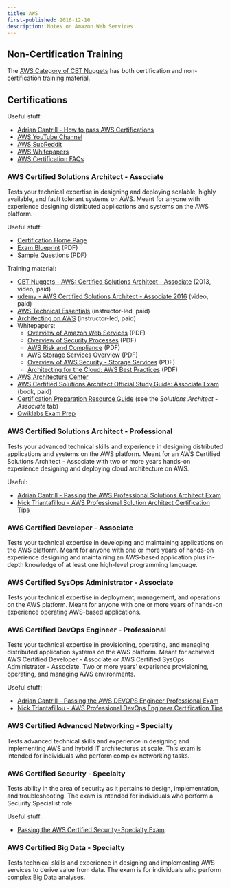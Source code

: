 ```yaml
---
title: AWS
first-published: 2016-12-16
description: Notes on Amazon Web Services
---
```


## Non-Certification Training ##

The [AWS Category of CBT Nuggets](https://www.cbtnuggets.com/it-training/aws) has both certification and
non-certification training material.

## Certifications ##

Useful stuff:

*   [Adrian Cantrill - How to pass AWS Certifications][6]
*   [AWS YouTube Channel][11]
*   [AWS SubReddit][12]
*   [AWS Whitepapers][14]
*   [AWS Certification FAQs][15]

### AWS Certified Solutions Architect - Associate ###

Tests your technical expertise in designing and deploying scalable, highly 
available, and fault tolerant systems on AWS. Meant for anyone with experience 
designing distributed applications and systems on the AWS platform.

Useful stuff:

*   [Certification Home Page][16]
*   [Exam Blueprint][17] (PDF)
*   [Sample Questions][18] (PDF)

Training material:

*   [CBT Nuggets - AWS: Certified Solutions Architect - Associate][3] (2013, video, paid)
*   [udemy - AWS Certified Solutions Architect - Associate 2016][5] (video, paid)
*   [AWS Technical Essentials][20] (instructor-led, paid)
*   [Architecting on AWS][19] (instructor-led, paid)
*   Whitepapers:
    * [Overview of Amazon Web Services][21] (PDF)
    * [Overview of Security Processes][22] (PDF)
    * [AWS Risk and Compliance][23] (PDF)
    * [AWS Storage Services Overview][24] (PDF)
    * [Overview of AWS Security - Storage Services][25] (PDF)
    * [Architecting for the Cloud: AWS Best Practices][26] (PDF)
*   [AWS Architecture Center][27]
*   [AWS Certified Solutions Architect Official Study Guide: Associate Exam][28] (book, paid)
*   [Certification Preparation Resource Guide][29] (see the *Solutions Architect - Associate* tab)
*   [Qwiklabs Exam Prep][30]

### AWS Certified Solutions Architect - Professional ###

Tests your advanced technical skills and experience in designing distributed
applications and systems on the AWS platform. Meant for an AWS Certified 
Solutions Architect - Associate with two or more years hands-on experience 
designing and deploying cloud architecture on AWS.

Useful:

*   [Adrian Cantrill - Passing the AWS Professional Solutions Architect Exam][7]
*   [Nick Triantafillou - AWS Professional Solution Architect Certification Tips][9]

### AWS Certified Developer - Associate ###

Tests your technical expertise in developing and maintaining applications on 
the AWS platform. Meant for anyone with one or more years of hands-on 
experience designing and maintaining an AWS-based application plus in-depth 
knowledge of at least one high-level programming language.

### AWS Certified SysOps Administrator - Associate ###

Tests your technical expertise in deployment, management, and operations on the 
AWS platform. Meant for anyone with one or more years of hands-on experience 
operating AWS-based applications.

### AWS Certified DevOps Engineer - Professional ###

Tests your technical expertise in provisioning, operating, and managing 
distributed application systems on the AWS platform. Meant for achieved AWS 
Certified Developer - Associate or AWS Certified SysOps Administrator - 
Associate. Two or more years’ experience provisioning, operating, and managing 
AWS environments.

Useful stuff:

*   [Adrian Cantrill - Passing the AWS DEVOPS Engineer Professional Exam][8]
*   [Nick Triantafillou - AWS Professional DevOps Engineer Certification Tips][10]

### AWS Certified Advanced Networking - Specialty ###

Tests  advanced technical skills and experience in designing and implementing 
AWS and hybrid IT architectures at scale. This exam is intended for individuals 
who perform complex networking tasks.

### AWS Certified Security - Specialty ###

Tests ability in the area of security as it pertains to design, implementation, 
and troubleshooting. The exam is intended for individuals who perform a 
Security Specialist role.

Useful stuff:

*   [Passing the AWS Certified Security - Specialty Exam][13]

### AWS Certified Big Data - Specialty ###

Tests technical skills and experience in designing and implementing AWS 
services to derive value from data. The exam is for individuals who perform 
complex Big Data analyses.

<!-- Links -->
[3]: https://www.cbtnuggets.com/it-training/amazon-aws-certified-solutions-architect-architecting-for-aws
  "CBT Nuggets - AWS: Certified Solutions Architect - Associate"
[5]: https://www.udemy.com/aws-certified-solutions-architect-associate/
  "udemy -  AWS Certified Solutions Architect - Associate 2016"
[6]: http://cantrill.io/certification/aws/2016/03/27/how-to-pass-AWS-certifications.html
  "Adrian Cantrill - How to pass AWS Certifications"
[7]: http://cantrill.io/certification/aws/2015/10/04/passing-the-aws-solutions-architect-professional-exam.html
  "Adrian Cantrill - Passing the AWS Professional Solutions Architect Exam"
[8]: http://cantrill.io/certification/aws/2015/10/29/passing-the-aws-devops-engineer-professional-exam.html
  "Adrian Cantrill - Passing the AWS DEVOPS Engineer Professional Exam"
[9]: http://ozaws.com/2015/09/17/aws-professional-solution-architect-certification-tips/
  "AWS Professional Solution Architect Certification Tips"
[10]: http://ozaws.com/2015/10/30/aws-professional-devops-engineer-certification-tips/
  "Nick Triantafillou - AWS Professional DevOps Engineer Certification Tips"
[11]: https://www.youtube.com/user/AmazonWebServices/playlists
  "AWS YouTube Channel"
[12]: https://www.reddit.com/r/aws/
  "AWS SubReddit"
[13]: https://read.acloud.guru/passing-the-aws-certified-security-specialty-exam-bcc5c160ae62
  "Passing the AWS Certified Security — Specialty Exam"
[14]: https://aws.amazon.com/whitepapers/
  "AWS Whitepapers"
[15]: https://aws.amazon.com/certification/faqs/
  "AWS Certification FAQs"
[16]: https://aws.amazon.com/certification/certified-solutions-architect-associate/
  "AWS Certified Solutions Architect - Associate"
[17]: https://d0.awsstatic.com/training-and-certification/docs-sa-assoc/AWS_certified_solutions_architect_associate_blueprint.pdf
  "AWS Certified Solutions Architect - Associate - Exam Blueprint"
[18]: http://awstrainingandcertification.s3.amazonaws.com/production/AWS_certified_solutions_architect_associate_examsample.pdf
  "AWS Certified Solutions Architect - Associate - Sample Exam Questions"
[19]: https://aws.amazon.com/training/course-descriptions/architect/
  "Architecting on AWS Training"
[20]: https://aws.amazon.com/training/course-descriptions/essentials/
  "AWS Technical Essentials"
[21]: https://d0.awsstatic.com/whitepapers/aws-overview.pdf
  "AWS Whitepaper - Overview of Amazon Web Services"
[22]: https://d0.awsstatic.com/whitepapers/Security/AWS_Security_Whitepaper.pdf
  "AWS Whitepaper - Overview of Security Essentials"
[23]: https://d0.awsstatic.com/whitepapers/compliance/AWS_Risk_and_Compliance_Whitepaper.pdf
  "AWS Risk and Compliance"
[24]: https://d0.awsstatic.com/whitepapers/Storage/AWS%20Storage%20Services%20Whitepaper-v9.pdf
  "AWS Storage Services Overview - Whitepaper"
[25]: https://d0.awsstatic.com/whitepapers/Security/Security_Storage_Services_Whitepaper.pdf
  "Overview of AWS Security - Storage Services - Whitepaper"
[26]: https://d0.awsstatic.com/whitepapers/AWS_Cloud_Best_Practices.pdf
  "Architecting for the Cloud: AWS Best Practices - AWS Whitepaper"
[27]: https://aws.amazon.com/architecture/
  "AWS Architecture Center"
[28]: https://www.amazon.com/dp/1119138558
  "Book: AWS Certified Solutions Architect Official Study Guide: Associate Exam 1st Edition"
[29]: https://aws.amazon.com/certification/certification-prep/
  "AWS Certification Prep"
[30]: https://qwiklabs.com/quests/10
  "Qwiklabs Exam Prep for Solutions Architect - Associate"
